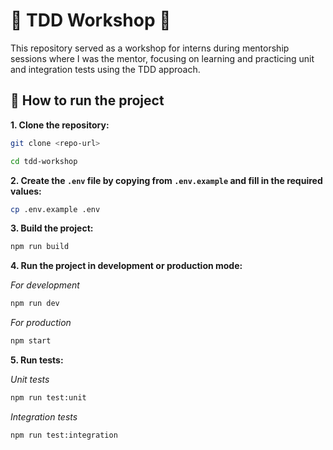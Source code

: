 # 🧪 TDD Workshop 🧪

This repository served as a workshop for interns during mentorship sessions where I was the mentor, focusing on learning and practicing unit and integration tests using the TDD approach.

## 💫 How to run the project

**1. Clone the repository:**

```bash
git clone <repo-url>

cd tdd-workshop
```

**2. Create the **`.env`** file by copying from **`.env.example`** and fill in the required values:**

```bash
cp .env.example .env
```

**3. Build the project:**

```bash
npm run build
```

**4. Run the project in development or production mode:**

*For development*
```bash
npm run dev
```

*For production*
```bash
npm start
```

**5. Run tests:**

*Unit tests*
```bash
npm run test:unit
```
*Integration tests*
```bash
npm run test:integration
```
